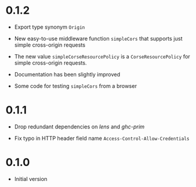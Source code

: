 0.1.2
=====

*   Export type synonym `Origin`

*   New easy-to-use middleware function `simpleCors` that supports just
    simple cross-origin requests

*   The new value `simpleCorseResourcePolicy` is a `CorseResourcePolicy`
    for simple cross-origin requests.

*   Documentation has been slightly improved

*   Some code for testing `simpleCors` from a browser

0.1.1
=====

*   Drop redundant dependencies on *lens* and *ghc-prim*

*   Fix typo in HTTP header field name `Access-Control-Allow-Credentials`

0.1.0
=====

*   Initial version


